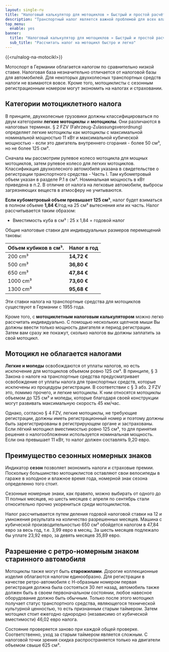 ```yaml
---
layout: single-ru
title: "Налоговый калькулятор для мотоциклов » Быстрый и простой расчёт здесь"
description: "Транспортный налог является важной проблемой для всех владельцев транспортных средств. Узнайте всё, что вам нужно знать здесь. Получить информацию и произвести расчеты."
top_menu:
  enable: yes
banner:
  title: "Налоговый калькулятор для мотоциклов » Быстрый и простой расчёт здесь"
  sub_title: "Рассчитать налог на мотоцикл быстро и легко"
---
```


{{<ru/nalog-na-motocikl>}}

Мотоспорт в Германии облагается налогом по сравнительно низкой ставке. Налоговая база незначительно отличается от налоговой базы для автомобилей. Для некоторых двухколесных транспортных средств налоги не взимаются вовсе. Кроме того, мотоциклисты с сезонным регистрационным номером могут экономить на налогах и страховании.

## Категории мотоциклетного налога

В принципе, двухколесные грузовики должны классифицироваться по двум категориям **легкие мотоциклы** и **мотоциклы**. Они различаются в налоговых терминах. § 2 FZV (Fahrzeug-Zulassungsverordnung) определяет легкие мотоциклы как мотоциклы с максимальной номинальной мощностью 11 кВт и максимальной кубической мощностью - если это двигатель внутреннего сгорания - более 50 см³, но не более 125 см³.

Сначала мы рассмотрим рулевое колесо мотоцикла для мощных мотоциклов, затем рулевое колесо для легких мотоциклов. Классификация двухколесного автомобиля указана в свидетельстве о регистрации транспортного средства - Часть I. Там кубометровый объем указан в разделе P.1 в см³. Номинальная мощность в кВт приведена в п.2. В отличие от налога на легковые автомобили, выбросы загрязняющих веществ в атмосферу не учитываются.

**Если кубометровый объем превышает 125 см³**, налог будет взиматься в полном объеме **1,84 €**/год на 25 см³ вытеснения или их часть. Налог рассчитывается таким образом:

- Вместимость куба в см³ : 25 x 1,84 = годовой налог

Общие налоговые ставки для индивидуальных размеров перемещений таковы:

| Объем кубиков в см³. | Налог в год |
| -------------------- | ----------- |
| 200 cm³              | **14,72 €** |
| 500 cm³              | **36,80 €** |
| 650 cm³              | **47,84 €** |
| 1000 cm³             | **73,60 €** |
| 1300 cm³             | **95,68 €** |

Эти ставки налога на транспортные средства для мотоциклов существуют в Германии с 1955 года.

Кроме того, с **мотоциклетным налоговым калькулятором** можно легко рассчитать индивидуально. С помощью нескольких щелчков мыши Вы должны ввести только мощность двигателя и период регистрации. Затем вам сразу же покажут, сколько налогов вы должны заплатить за свой мотоцикл.

## Мотоцикл не облагается налогами

**Легкие и мопеды** освобождаются от уплаты налогов, но есть исключение для мотоциклов объемом ровно 125 см³. В принципе, § 3 Закона о налоге на транспортные средства предусматривает освобождение от уплаты налога для транспортных средств, которые исключены из процедуры регистрации. В соответствии с § 3 абз. 2 FZV это, помимо прочего, и легкие мотоциклы. К ним относятся мотоциклы объемом до 125 см³ и мопеды, которые благодаря своей конструкции могут развивать максимальную скорость 45 км/час.

Однако, согласно § 4 FZV, легкие мотоциклы, не требующие регистрации, должны иметь регистрационный номер и поэтому должны быть зарегистрированы в регистрирующем органе и застрахованы. Если лёгкий мотоцикл вместимостью ровно 125 см³, то для принятия решения о налогообложении используется номинальная мощность. Если она превышает 11 кВт, то налог должен составлять 9,20 евро.

## Преимущество сезонных номерных знаков

Индикатор **сезон** позволяет экономить налоги и страховые премии. Поскольку большинство мотоциклистов оставляют свои велосипеды в гараже в холодное и влажное время года, номерной знак сезона определенно того стоит.

Сезонные номерные знаки, как правило, можно выбирать от одного до 11 полных месяцев, но шесть месяцев с апреля по сентябрь стали относительно прочно укорениться среди мотоциклистов.

Налог рассчитывается путем деления годовой налоговой ставки на 12 и умножения результата на количество разрешенных месяцев. Машина с кубической производительностью 650 см³ обойдется налогом в 47,84 евро за весь год, т.е. 3,99 евро в месяц. За шесть месяцев подлежало бы уплате 23,92 евро, за девять месяцев 35,89 евро.

## Разрешение с ретро-номерным знаком старинного автомобиля

Мотоциклы также могут быть **старожилами**. Дорогие коллекционные изделия облагаются налогом единообразно. Для регистрации в качестве ретро-автомобиля с Н-образным номером первая регистрация должна была состояться 30 лет назад, автомобиль также должен быть в своем первоначальном состоянии, любое навесное оборудование должно быть обычным. Только после этого мотоцикл получает статус транспортного средства, являющегося технической культурной ценностью, то есть признанным старым таймером. Затем мотоцикл стоит ежегодно однородно (независимо от кубической вместимости) 46,02 евро налога.

Состояние проверяется заново при каждой общей проверке. Соответственно, уход за старым таймером является сложным. С налоговой точки зрения скидка распространяется только на двигатели объемом свыше 625 см³.
